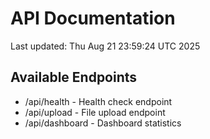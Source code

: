 # API Documentation

Last updated: Thu Aug 21 23:59:24 UTC 2025

## Available Endpoints
- /api/health - Health check endpoint
- /api/upload - File upload endpoint
- /api/dashboard - Dashboard statistics

